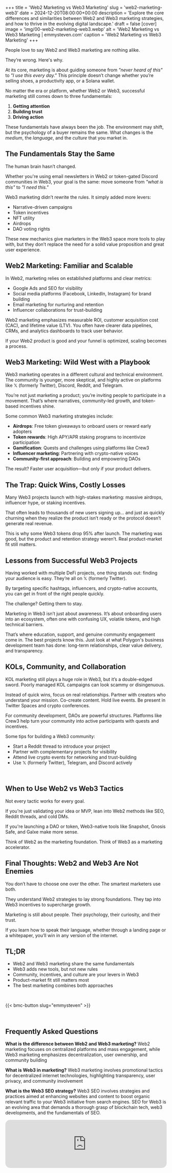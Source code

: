 +++
title = 'Web2 Marketing vs Web3 Marketing'
slug = 'web2-marketing-web3'
date = 2024-12-20T08:00:00+00:00
description = 'Explore the core differences and similarities between Web2 and Web3 marketing strategies, and how to thrive in the evolving digital landscape.'
draft = false
[cover]
image = 'img/00-web2-marketing-web3.webp'
alt = 'Web2 Marketing vs Web3 Marketing | emmysteven.com'
caption = 'Web2 Marketing vs Web3 Marketing'
+++

People love to say Web2 and Web3 marketing are nothing alike.

They’re wrong. Here's why.

At its core, marketing is about guiding someone from *"never heard of this"* to *"I use this every day."* This principle doesn’t change whether you’re selling shoes, a productivity app, or a Solana wallet.

No matter the era or platform, whether Web2 or Web3, successful marketing still comes down to three fundamentals:

1. **Getting attention**
2. **Building trust**
3. **Driving action**

These fundamentals have always been the job. The environment may shift, but the psychology of a buyer remains the same. What changes is the *medium*, the *language*, and the *culture* that you market in.
<br/>

## The Fundamentals Stay the Same

The human brain hasn’t changed.

Whether you're using email newsletters in Web2 or token-gated Discord communities in Web3, your goal is the same: move someone from *"what is this"* to *"I need this."*

Web3 marketing didn’t rewrite the rules. It simply added more levers:

- Narrative-driven campaigns
- Token incentives
- NFT utility
- Airdrops
- DAO voting rights

These new mechanics give marketers in the Web3 space more tools to play with, but they don’t replace the need for a solid value proposition and great user experience.
<br/>

## Web2 Marketing: Familiar and Scalable

In Web2, marketing relies on established platforms and clear metrics:

- Google Ads and SEO for visibility
- Social media platforms (Facebook, LinkedIn, Instagram) for brand building
- Email marketing for nurturing and retention
- Influencer collaborations for trust-building

Web2 marketing emphasizes measurable ROI, customer acquisition cost (CAC), and lifetime value (LTV). You often have clearer data pipelines, CRMs, and analytics dashboards to track user behavior.

If your Web2 product is good and your funnel is optimized, scaling becomes a process.
<br/>

## Web3 Marketing: Wild West with a Playbook

Web3 marketing operates in a different cultural and technical environment. The community is younger, more skeptical, and highly active on platforms like 𝕏 (formerly Twitter), Discord, Reddit, and Telegram.

You’re not just marketing a product; you’re inviting people to participate in a movement. That’s where narratives, community-led growth, and token-based incentives shine.

Some common Web3 marketing strategies include:

- **Airdrops**: Free token giveaways to onboard users or reward early adopters
- **Token rewards**: High APY/APR staking programs to incentivize participation
- **Gamification**: Quests and challenges using platforms like Crew3
- **Influencer marketing**: Partnering with crypto-native voices
- **Community-first approach**: Building and empowering DAOs

The result? Faster user acquisition—but only if your product delivers.
<br/>

## The Trap: Quick Wins, Costly Losses

Many Web3 projects launch with high-stakes marketing: massive airdrops, influencer hype, or staking incentives.

That often leads to thousands of new users signing up... and just as quickly churning when they realize the product isn’t ready or the protocol doesn’t generate real revenue.

This is why some Web3 tokens drop 95% after launch. The marketing was good, but the product and retention strategy weren’t. Real product-market fit still matters.
<br/>

## Lessons from Successful Web3 Projects

Having worked with multiple DeFi projects, one thing stands out: finding your audience is easy. They’re all on 𝕏 (formerly Twitter).

By targeting specific hashtags, influencers, and crypto-native accounts, you can get in front of the right people quickly.

The challenge? Getting them to stay.

Marketing in Web3 isn’t just about awareness. It’s about onboarding users into an ecosystem, often one with confusing UX, volatile tokens, and high technical barriers.

That’s where education, support, and genuine community engagement come in. The best projects know this. Just look at what Polygon's business development team has done: long-term relationships, clear value delivery, and transparency.
<br/>

## KOLs, Community, and Collaboration

KOL marketing still plays a huge role in Web3, but it’s a double-edged sword. Poorly managed KOL campaigns can look scammy or disingenuous.

Instead of quick wins, focus on real relationships. Partner with creators who understand your mission. Co-create content. Hold live events. Be present in Twitter Spaces and crypto conferences.

For community development, DAOs are powerful structures. Platforms like Crew3 help turn your community into active participants with quests and incentives.

Some tips for building a Web3 community:

- Start a Reddit thread to introduce your project
- Partner with complementary projects for visibility
- Attend live crypto events for networking and trust-building
- Use 𝕏 (formerly Twitter), Telegram, and Discord actively
<br/>

## When to Use Web2 vs Web3 Tactics

Not every tactic works for every goal.

If you're just validating your idea or MVP, lean into Web2 methods like SEO, Reddit threads, and cold DMs.

If you're launching a DAO or token, Web3-native tools like Snapshot, Gnosis Safe, and Galxe make more sense.

Think of Web2 as the marketing foundation. Think of Web3 as a marketing accelerator.
<br/>

## Final Thoughts: Web2 and Web3 Are Not Enemies

You don’t have to choose one over the other. The smartest marketers use both.

They understand Web2 strategies to lay strong foundations.
They tap into Web3 incentives to supercharge growth.

Marketing is still about people. Their psychology, their curiosity, and their trust.

If you learn how to speak their language, whether through a landing page or a whitepaper, you’ll win in any version of the internet.
<br/>

## TL;DR

- Web2 and Web3 marketing share the same fundamentals
- Web3 adds new tools, but not new rules
- Community, incentives, and culture are your levers in Web3
- Product-market fit still matters most
- The best marketing combines both approaches


<br/>

{{< bmc-button slug="emmysteven" >}}

<br/>


## Frequently Asked Questions

**What is the difference between Web2 and Web3 marketing?**
Web2 marketing focuses on centralized platforms and mass engagement, while Web3 marketing emphasizes decentralization, user ownership, and community building
<br/>

**What is Web3 in marketing?**
Web3 marketing involves promotional tactics for decentralized internet technologies, highlighting transparency, user privacy, and community involvement
<br/>

**What is the Web3 SEO strategy?**
Web3 SEO involves strategies and practices aimed at enhancing websites and content to boost organic relevant traffic to your Web3 initiative from search engines. SEO for Web3 is an evolving area that demands a thorough grasp of blockchain tech, web3 developments, and the fundamentals of SEO.
<br/>

<iframe
    src="https://cmhub.substack.com/embed"
    style="width:100%; height:150px; border:none; overflow:hidden; border-radius:15px;">
</iframe>

